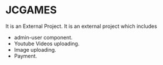 # JCGAMES
It is an External Project.
It is an external project which includes
- admin-user component. 
- Youtube Videos uploading.
- Image uploading.
- Payment.
